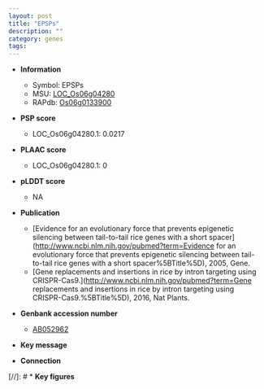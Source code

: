 ```yaml
---
layout: post
title: "EPSPs"
description: ""
category: genes
tags: 
---
```


* **Information**  
    + Symbol: EPSPs  
    + MSU: [LOC_Os06g04280](http://rice.plantbiology.msu.edu/cgi-bin/ORF_infopage.cgi?orf=LOC_Os06g04280)  
    + RAPdb: [Os06g0133900](http://rapdb.dna.affrc.go.jp/viewer/gbrowse_details/irgsp1?name=Os06g0133900)  

* **PSP score**  
    + LOC_Os06g04280.1: 0.0217 

* **PLAAC score**  
    + LOC_Os06g04280.1: 0 

* **pLDDT score**
    + NA


* **Publication**  
    + [Evidence for an evolutionary force that prevents epigenetic silencing between tail-to-tail rice genes with a short spacer](http://www.ncbi.nlm.nih.gov/pubmed?term=Evidence for an evolutionary force that prevents epigenetic silencing between tail-to-tail rice genes with a short spacer%5BTitle%5D), 2005, Gene.
    + [Gene replacements and insertions in rice by intron targeting using CRISPR-Cas9.](http://www.ncbi.nlm.nih.gov/pubmed?term=Gene replacements and insertions in rice by intron targeting using CRISPR-Cas9.%5BTitle%5D), 2016, Nat Plants.

* **Genbank accession number**  
    + [AB052962](http://www.ncbi.nlm.nih.gov/nuccore/AB052962)

* **Key message**  

* **Connection**  

[//]: # * **Key figures**  


